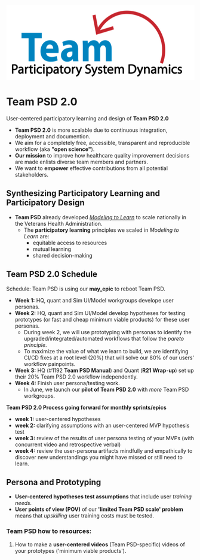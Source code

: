 <img src = "https://github.com/lzim/teampsd/blob/teampsd_style/teampsd_logo/team_psd_logo_sm.png"
     height = "200" width = "600">  

# Team PSD 2.0 

User-centered participatory learning and design of **Team PSD 2.0**

- **Team PSD 2.0** is more scalable due to continuous integration, deployment and documention.
- We aim for a completely free, accessible, transparent and reproducible workflow (aka **"open science"**).
- **Our mission** to improve how healthcare quality improvement decisions are made enlists diverse team members and partners.
- We want to **empower** effective contributions from all potential stakeholders.

## Synthesizing Participatory Learning and Participatory Design 

- **Team PSD** already developed [_Modeling to Learn_](https://mtl.how/) to scale nationally in the Veterans Health Administration.
  - The **participatory learning** principles we scaled in _Modeling to Learn_ are:
    - equitable access to resources
    - mutual learning
    - shared decision-making

## Team PSD 2.0 Schedule

Schedule: Team PSD is using our **may_epic** to reboot Team PSD.

- **Week 1:** HQ, quant and Sim UI/Model workgroups develope user personas.
- **Week 2:** HQ, quant and Sim UI/Model develop hypotheses for testing prototypes (or fast and cheap minimum viable products) for these user personas. 
  - During week 2, we will use prototyping with personas to identify the upgraded/integrated/automated workflows that follow the _pareto principle_.
  - To maximize the value of what we learn to build, we are identifying CI/CD fixes at a root level (20%) that will solve our 80% of our users' workflow painpoints.
- **Week 3:** HQ (#1192 **Team PSD Manual**) and Quant (**R21 Wrap-up**) set up their 20% Team PSD 2.0 workflow independently.
- **Week 4:** Finish user persona/testing work.
  - In June, we launch our **pilot of Team PSD 2.0** with _more_ Team PSD workgroups.

**Team PSD 2.0 Process going forward for monthly sprints/epics**

- **week 1:** user-centered hypotheses
- **week 2:** clarifying assumptions with an user-centered MVP hypothesis test
- **week 3:** review of the results of user persona testing of your MVPs (with concurrent video and retrospective verbal)
- **week 4:** review the user-persona artifacts mindfully and empathically to discover new understandings you might have missed or still need to learn.

## Persona and Prototyping 

- **User-centered hypotheses test assumptions** that include user _training needs._
- **User points of view (POV)** of our **'limited Team PSD scale' problem** means that _upskilling_ user training costs must be tested.

### Team PSD how to resources:

1. How to make a **user-centered videos** (Team PSD-specific) videos of your prototypes ('minimum viable products').

